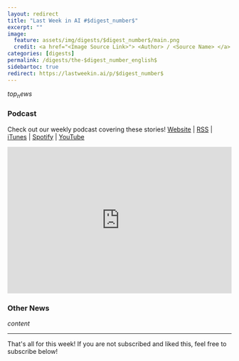 ```yaml
---
layout: redirect
title: "Last Week in AI #$digest_number$"
excerpt: ""
image: 
  feature: assets/img/digests/$digest_number$/main.png
  credit: <a href="<Image Source Link>"> <Author> / <Source Name> </a>
categories: [digests]
permalink: /digests/the-$digest_number_english$
sidebartoc: true
redirect: https://lastweekin.ai/p/$digest_number$
---
```


$top_news$

### Podcast

Check out our weekly podcast covering these stories!
[Website](https://aitalk.podbean.com) \|
[RSS](https://feed.podbean.com/aitalk/feed.xml) \| 
[iTunes](https://podcasts.apple.com/us/podcast/lets-talk-ai/id1502782720) \|
[Spotify](https://open.spotify.com/show/17HiNdxcoKJLLNibIAyUch) \| 
[YouTube](https://www.youtube.com/channel/UCKARTq-t5SPMzwtft8FWwnA)
<iframe title="Let's Talk AI" id="multi_iframe" class="podcast_embed"
 src="https://www.podbean.com/media/player/multi?playlist=http%3A%2F%2Fplaylist.podbean.com%2F7703921%2Fplaylist_multi.xml&vjs=1&kdsowie31j4k1jlf913=4975ccdd28d39e38bf5a1ccaf0c6ca4337fa996b&size=430&skin=9&episode_list_bg=%23ffffff&bg_left=%23000000&bg_mid=%230c5056&bg_right=%232a1844&podcast_title_color=%23c4c4c4&episode_title_color=%23ffffff&auto=0&share=1&fonts=Helvetica&download=0&rtl=0&show_playlist_recent_number=10&pbad=1" 
 scrolling="yes" allowfullscreen="" width="100%" height="330" frameborder="0"></iframe>

### Other News
$content$

<hr>

That's all for this week! If you are not subscribed and liked this, feel free to subscribe below!

